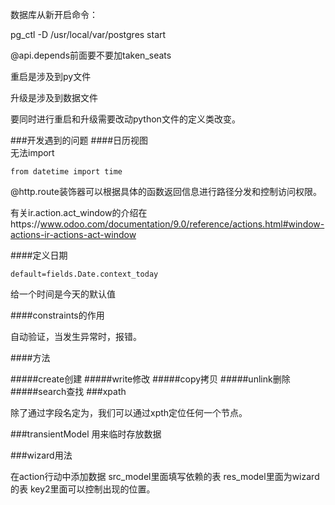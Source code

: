  数据库从新开启命令：
 
 pg_ctl -D /usr/local/var/postgres start
 
@api.depends前面要不要加taken_seats 


重启是涉及到py文件

升级是涉及到数据文件

要同时进行重启和升级需要改动python文件的定义类改变。

###开发遇到的问题
####日历视图  
   无法import
   
    from datetime import time
    
    
@http.route装饰器可以根据具体的函数返回信息进行路径分发和控制访问权限。

有关ir.action.act_window的介绍在https://www.odoo.com/documentation/9.0/reference/actions.html#window-actions-ir-actions-act-window

####定义日期

	default=fields.Date.context_today
给一个时间是今天的默认值

####constraints的作用

  自动验证，当发生异常时，报错。
  
####方法

#####create创建
#####write修改
#####copy拷贝
#####unlink删除
#####search查找
###xpath

除了通过字段名定为，我们可以通过xpth定位任何一个节点。


###transientModel
用来临时存放数据

###wizard用法

在action行动中添加数据
src_model里面填写依赖的表
res_model里面为wizard的表
key2里面可以控制出现的位置。



    
    
    
    
  